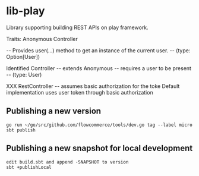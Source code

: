 # lib-play
Library supporting building REST APIs on play framework.

Traits:
  Anonymous Controller

   -- Provides user(...) method to get an instance of the current
      user.
    -- (type: Option[User])
    
  Identified Controller
    -- extends Anonymous
    -- requires a user to be present
    -- (type: User)

  XXX RestController
    -- assumes basic authorization for the toke
       Default implementation uses user token through basic
       authorization

## Publishing a new version

    go run ~/go/src/github.com/flowcommerce/tools/dev.go tag --label micro
    sbt publish

## Publishing a new snapshot for local development

    edit build.sbt and append -SNAPSHOT to version
    sbt +publishLocal


